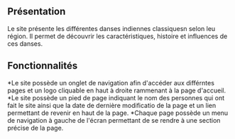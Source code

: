 ## Présentation
Le site présente les différentes danses indiennes classiquesn selon leu région. Il permet de découvrir les caractéristiques, histoire et influences de ces danses.

## Fonctionnalités
*Le site possède un onglet de navigation afin d'accéder aux différntes pages et un logo cliquable en haut à droite rammenant à la page d'accueil.
*Le site possède un pied de page indiquant le nom des personnes qui ont fait le site ainsi que la date de dernière modificatio de la page et un lien permettant de revenir en haut de la page.
*Chaque page possède un menu de navigation à gauche de l'écran permettant de se rendre à une section précise de la page.
